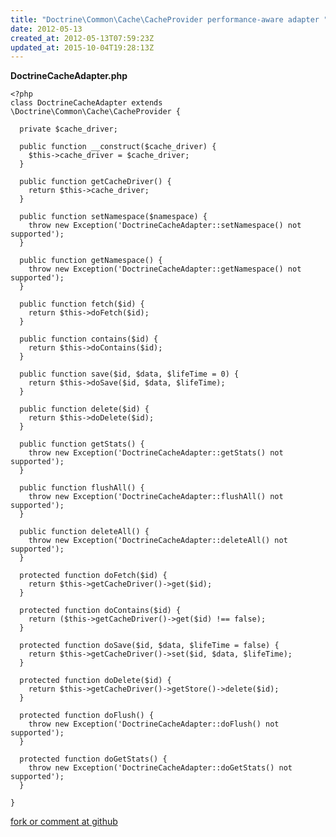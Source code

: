 ```yaml
---
title: "Doctrine\Common\Cache\CacheProvider performance-aware adapter "
date: 2012-05-13
created_at: 2012-05-13T07:59:23Z
updated_at: 2015-10-04T19:28:13Z
---
```


<strong>DoctrineCacheAdapter.php</strong>

    <?php
    class DoctrineCacheAdapter extends \Doctrine\Common\Cache\CacheProvider {
      
      private $cache_driver;
      
      public function __construct($cache_driver) {
        $this->cache_driver = $cache_driver;
      }
    
      public function getCacheDriver() {
        return $this->cache_driver;
      }
      
      public function setNamespace($namespace) {
        throw new Exception('DoctrineCacheAdapter::setNamespace() not supported');
      }
    
      public function getNamespace() {
        throw new Exception('DoctrineCacheAdapter::getNamespace() not supported');
      }
    
      public function fetch($id) {
        return $this->doFetch($id);
      }
    
      public function contains($id) {
        return $this->doContains($id);
      }
    
      public function save($id, $data, $lifeTime = 0) {
        return $this->doSave($id, $data, $lifeTime);
      }
    
      public function delete($id) {
        return $this->doDelete($id);
      }
    
      public function getStats() {
        throw new Exception('DoctrineCacheAdapter::getStats() not supported');
      }
    
      public function flushAll() {
        throw new Exception('DoctrineCacheAdapter::flushAll() not supported');
      }
    
      public function deleteAll() {
        throw new Exception('DoctrineCacheAdapter::deleteAll() not supported');
      }
    
      protected function doFetch($id) {
        return $this->getCacheDriver()->get($id);
      }
    
      protected function doContains($id) {
        return ($this->getCacheDriver()->get($id) !== false);
      }
    
      protected function doSave($id, $data, $lifeTime = false) {
        return $this->getCacheDriver()->set($id, $data, $lifeTime);
      }
    
      protected function doDelete($id) {
        return $this->getCacheDriver()->getStore()->delete($id);
      }
    
      protected function doFlush() {
        throw new Exception('DoctrineCacheAdapter::doFlush() not supported');
      }
    
      protected function doGetStats() {
        throw new Exception('DoctrineCacheAdapter::doGetStats() not supported');
      }
    
    }


[fork or comment at github](https://gist.github.com/2686852)

